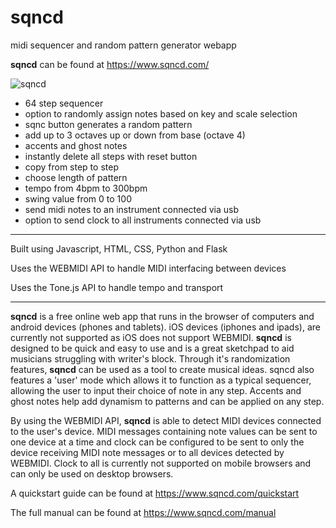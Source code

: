 # sqncd
midi sequencer and random pattern generator webapp

__sqncd__ can be found at https://www.sqncd.com/


![sqncd](https://www.sqncd.com/static/css/sqncd-promo.png)


- 64 step sequencer
- option to randomly assign notes based on key and scale selection
- sqnc button generates a random pattern
- add up to 3 octaves up or down from base (octave 4)
- accents and ghost notes
- instantly delete all steps with reset button
- copy from step to step
- choose length of pattern
- tempo from 4bpm to 300bpm
- swing value from 0 to 100
- send midi notes to an instrument connected via usb
- option to send clock to all instruments connected via usb

_________________________

Built using Javascript, HTML, CSS, Python and Flask

Uses the WEBMIDI API to handle MIDI interfacing between devices

Uses the Tone.js API to handle tempo and transport

_________________________

__sqncd__ is a free online web app that runs in the browser of computers and android devices (phones and tablets).  iOS devices (iphones and ipads), are currently not supported as iOS does not support WEBMIDI.  __sqncd__ is designed to be quick and easy to use and is a great sketchpad to aid musicians struggling with writer's block.  Through it's randomization features, __sqncd__ can be used as a tool to create musical ideas.  sqncd also features a 'user' mode which allows it to function as a typical sequencer, allowing the user to input their choice of note in any step.  Accents and ghost notes help add dynamism to patterns and can be applied on any step.


By using the WEBMIDI API, __sqncd__ is able to detect MIDI devices connected to the user's device.  MIDI messages containing note values can be sent to one device at a time and clock can be configured to be sent to only the device receiving MIDI note messages or to all devices detected by WEBMIDI.  Clock to all is currently not supported on mobile browsers and can only be used on desktop browsers.


A quickstart guide can be found at https://www.sqncd.com/quickstart

The full manual can be found at https://www.sqncd.com/manual

